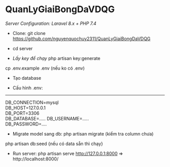 # QuanLyGiaiBongDaVDQG

*Server Configuration: Laravel 8.x + PHP 7.4*
- Clone:
git clone https://github.com/nguyenquochuy2311/QuanLyGiaiBongDaVDQG

- cd server

- *Lấy key để chạy*
php artisan key:generate

cp .env.example .env (nếu ko có .env)

- Tạo database

- Cấu hình .env:
------------------------
DB_CONNECTION=mysql          
DB_HOST=127.0.0.1            
DB_PORT=3306                 
DB_DATABASE=.....
DB_USERNAME=.....        
DB_PASSWORD=....

- Migrate model sang db:
php artisan migrate (kiểm tra column chưa)

php artisan db:seed {nếu có data sẵn thì chạy}

- Run server:
php artisan serve
http://127.0.0.1:8000 => http://localhost:8000/
